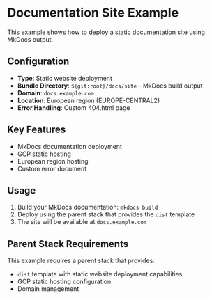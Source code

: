 # Documentation Site Example

This example shows how to deploy a static documentation site using MkDocs output.

## Configuration

- **Type**: Static website deployment
- **Bundle Directory**: `${git:root}/docs/site` - MkDocs build output
- **Domain**: `docs.example.com`
- **Location**: European region (EUROPE-CENTRAL2)
- **Error Handling**: Custom 404.html page

## Key Features

- MkDocs documentation deployment
- GCP static hosting
- European region hosting
- Custom error document

## Usage

1. Build your MkDocs documentation: `mkdocs build`
2. Deploy using the parent stack that provides the `dist` template
3. The site will be available at `docs.example.com`

## Parent Stack Requirements

This example requires a parent stack that provides:
- `dist` template with static website deployment capabilities
- GCP static hosting configuration
- Domain management
